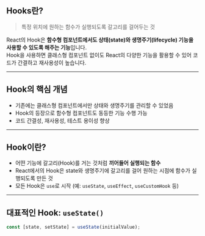 ## Hooks란?

> 특정 위치에 원하는 함수가 실행되도록 갈고리를 걸어두는 것

React의 Hook은 **함수형 컴포넌트에서도 상태(state)와 생명주기(lifecycle) 기능을 사용할 수 있도록 해주는 기능**입니다.  
Hook을 사용하면 클래스형 컴포넌트 없이도 React의 다양한 기능을 활용할 수 있어 코드가 간결하고 재사용성이 높습니다.

---

## Hook의 핵심 개념

- 기존에는 클래스형 컴포넌트에서만 상태와 생명주기를 관리할 수 있었음
- Hook의 등장으로 함수형 컴포넌트도 동등한 기능 수행 가능
- 코드 간결성, 재사용성, 테스트 용이성 향상

---

## Hook이란?

- 어떤 기능에 갈고리(Hook)를 거는 것처럼 **끼어들어 실행되는 함수**
- React에서의 Hook은 state와 생명주기에 갈고리를 걸어 원하는 시점에 함수가 실행되도록 만든 것
- 모든 Hook은 `use`로 시작 (예: `useState`, `useEffect`, `useCustomHook` 등)

---

## 대표적인 Hook: `useState()`

```js
const [state, setState] = useState(initialValue);
